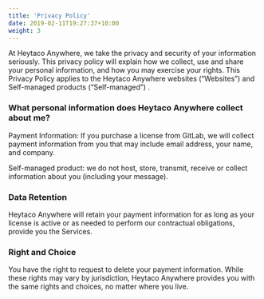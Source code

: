 ```yaml
---
title: 'Privacy Policy'
date: 2019-02-11T19:27:37+10:00
weight: 3
---
```


At Heytaco Anywhere, we take the privacy and security of your information seriously. This privacy policy will explain how we collect, use and share your personal information, and how you may exercise your rights. This Privacy Policy applies to the Heytaco Anywhere websites (“Websites”) and Self-managed products (“Self-managed”) .

### What personal information does Heytaco Anywhere collect about me?

Payment Information: If you purchase a license from GitLab, we will collect payment information from you that may include email address, your name, and company.

Self-managed product: we do not host, store, transmit, receive or collect information about you (including your message). 

### Data Retention

Heytaco Anywhere will retain your payment information for as long as your license is active or as needed to perform our contractual obligations, provide you the Services.

### Right and Choice

You have the right to request to delete your payment information. While these rights may vary by jurisdiction, Heytaco Anywhere provides you with the same rights and choices, no matter where you live.
